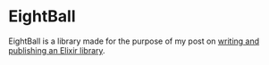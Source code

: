 EightBall
=========

EightBall is a library made for the purpose of my post on
[writing and publishing an Elixir library](http://eftimov.net/writing-elixir-library/).

